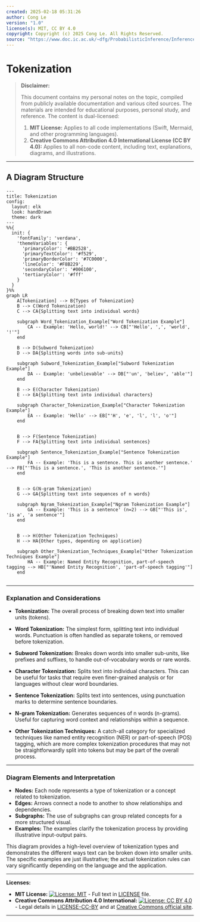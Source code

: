 ```yaml
---
created: 2025-02-18 05:31:26
author: Cong Le
version: "1.0"
license(s): MIT, CC BY 4.0
copyright: Copyright (c) 2025 Cong Le. All Rights Reserved.
source: "https://www.doc.ic.ac.uk/~dfg/ProbabilisticInference/InferenceAndMachineLearningNotes.pdf"
---
```




# Tokenization
> **Disclaimer:**
>
> This document contains my personal notes on the topic,
> compiled from publicly available documentation and various cited sources.
> The materials are intended for educational purposes, personal study, and reference.
> The content is dual-licensed:
> 1. **MIT License:** Applies to all code implementations (Swift, Mermaid, and other programming languages).
> 2. **Creative Commons Attribution 4.0 International License (CC BY 4.0):** Applies to all non-code content, including text, explanations, diagrams, and illustrations.
---


## A Diagram Structure



```mermaid
---
title: Tokenization
config:
  layout: elk
  look: handDrawn
  theme: dark
---
%%{
  init: {
    'fontFamily': 'verdana',
    'themeVariables': {
      'primaryColor': '#BB2528',
      'primaryTextColor': '#f529',
      'primaryBorderColor': '#7C0000',
      'lineColor': '#F8B229',
      'secondaryColor': '#006100',
      'tertiaryColor': '#fff'
    }
  }
}%%
graph LR
    A[Tokenization] --> B{Types of Tokenization}
    B --> C(Word Tokenization)
    C --> CA{Splitting text into individual words}
    
    subgraph Word_Tokenization_Example["Word Tokenization Example"]
        CA -- Example: 'Hello, world!' --> CB["'Hello', ',', 'world', '!'"]
    end

    B --> D(Subword Tokenization)
    D --> DA{Splitting words into sub-units}
    
    subgraph Subword_Tokenization_Example["Subword Tokenization Example"]
        DA -- Example: 'unbelievable' --> DB["'un', 'believ', 'able'"]
    end

    B --> E(Character Tokenization)
    E --> EA{Splitting text into individual characters}
    
    subgraph Character_Tokenization_Example["Character Tokenization Example"]
        EA -- Example: 'Hello' --> EB["'H', 'e', 'l', 'l', 'o'"]
    end


    B --> F(Sentence Tokenization)
    F --> FA{Splitting text into individual sentences}
    
    subgraph Sentence_Tokenization_Example["Sentence Tokenization Example"]
        FA -- Example: 'This is a sentence. This is another sentence.' --> FB["'This is a sentence.', 'This is another sentence.'"]
    end
    

    B --> G(N-gram Tokenization)
    G --> GA{Splitting text into sequences of n words}
    
    subgraph Ngram_Tokenization_Example["Ngram Tokenization Example"]
        GA -- Example: 'This is a sentence' (n=2) --> GB["'This is', 'is a', 'a sentence'"]
    end
    

    B --> H(Other Tokenization Techniques)
    H --> HA{Other types, depending on application}
    
    subgraph Other_Tokenization_Techniques_Example["Other Tokenization Techniques Example"]
        HA -- Example: Named Entity Recognition, part-of-speech tagging --> HB["'Named Entity Recognition', 'part-of-speech tagging'"]
    end
    
```

----

### Explanation and Considerations

* **Tokenization:**  The overall process of breaking down text into smaller units (tokens).

* **Word Tokenization:** The simplest form, splitting text into individual words.  Punctuation is often handled as separate tokens, or removed before tokenization.

* **Subword Tokenization:**  Breaks down words into smaller sub-units, like prefixes and suffixes, to handle out-of-vocabulary words or rare words.

* **Character Tokenization:**  Splits text into individual characters. This can be useful for tasks that require even finer-grained analysis or for languages without clear word boundaries.

* **Sentence Tokenization:**  Splits text into sentences, using punctuation marks to determine sentence boundaries.

* **N-gram Tokenization:**  Generates sequences of n words (n-grams). Useful for capturing word context and relationships within a sequence.

* **Other Tokenization Techniques:**  A catch-all category for specialized techniques like named entity recognition (NER) or part-of-speech (POS) tagging, which are more complex tokenization procedures that may not be straightforwardly split into tokens but may be part of the overall process.

---


### Diagram Elements and Interpretation

*   **Nodes:** Each node represents a type of tokenization or a concept related to tokenization.
*   **Edges:** Arrows connect a node to another to show relationships and dependencies.
*   **Subgraphs:** The use of subgraphs can group related concepts for a more structured visual.
*   **Examples:** The examples clarify the tokenization process by providing illustrative input-output pairs.



This diagram provides a high-level overview of tokenization types and demonstrates the different ways text can be broken down into smaller units.  The specific examples are just illustrative; the actual tokenization rules can vary significantly depending on the language and the application.




---
**Licenses:**

- **MIT License:**  [![License: MIT](https://img.shields.io/badge/License-MIT-yellow.svg)](LICENSE) - Full text in [LICENSE](LICENSE) file.
- **Creative Commons Attribution 4.0 International:** [![License: CC BY 4.0](https://licensebuttons.net/l/by/4.0/88x31.png)](LICENSE-CC-BY) - Legal details in [LICENSE-CC-BY](LICENSE-CC-BY) and at [Creative Commons official site](http://creativecommons.org/licenses/by/4.0/).

---